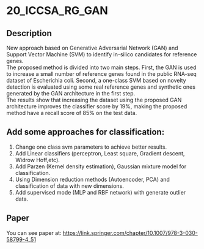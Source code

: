 # 20_ICCSA_RG_GAN
## Description
New approach based on Generative Adversarial Network (GAN) and Support Vector Machine (SVM) to identify in-silico candidates for reference genes.<br /> The proposed method is divided into two main steps. First, the GAN is used to increase a small number of reference genes found in the public RNA-seq dataset of Escherichia coli. Second, a one-class SVM based on novelty detection is evaluated using some real reference genes and synthetic ones generated by the GAN architecture in the first step.<br />
The results show that increasing the dataset using the proposed GAN architecture improves the classifier score by 19%, making the proposed method have a recall score of 85% on the test data.
## Add some approaches for classification:
1) Change one class svm parameters to achieve better results.<br />
2) Add Linear classifiers (perceptron, Least square, Gradient descent, Widrow Hoff,etc).<br />
3) Add Parzen (Kernel density estimation), Gaussian mixture model for classification.<br />
4) Using Dimension reduction methods (Autoencoder, PCA) and classification of data with new dimensions.<br />
5) Add supervised mode (MLP and RBF network) with generate outlier data.<br />
## Paper
You can see paper at: https://link.springer.com/chapter/10.1007/978-3-030-58799-4_51

